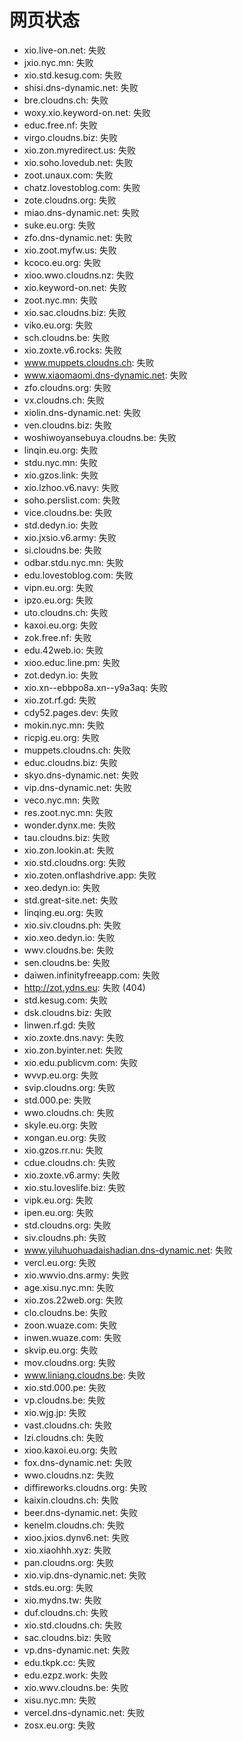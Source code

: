 # 网页状态
- xio.live-on.net: 失败
- jxio.nyc.mn: 失败
- xio.std.kesug.com: 失败
- shisi.dns-dynamic.net: 失败
- bre.cloudns.ch: 失败
- woxy.xio.keyword-on.net: 失败
- educ.free.nf: 失败
- virgo.cloudns.biz: 失败
- xio.zon.myredirect.us: 失败
- xio.soho.lovedub.net: 失败
- zoot.unaux.com: 失败
- chatz.lovestoblog.com: 失败
- zote.cloudns.org: 失败
- miao.dns-dynamic.net: 失败
- suke.eu.org: 失败
- zfo.dns-dynamic.net: 失败
- xio.zoot.myfw.us: 失败
- kcoco.eu.org: 失败
- xioo.wwo.cloudns.nz: 失败
- xio.keyword-on.net: 失败
- zoot.nyc.mn: 失败
- xio.sac.cloudns.biz: 失败
- viko.eu.org: 失败
- sch.cloudns.be: 失败
- xio.zoxte.v6.rocks: 失败
- www.muppets.cloudns.ch: 失败
- www.xiaomaomi.dns-dynamic.net: 失败
- zfo.cloudns.org: 失败
- vx.cloudns.ch: 失败
- xiolin.dns-dynamic.net: 失败
- ven.cloudns.biz: 失败
- woshiwoyansebuya.cloudns.be: 失败
- linqin.eu.org: 失败
- stdu.nyc.mn: 失败
- xio.gzos.link: 失败
- xio.lzhoo.v6.navy: 失败
- soho.perslist.com: 失败
- vice.cloudns.be: 失败
- std.dedyn.io: 失败
- xio.jxsio.v6.army: 失败
- si.cloudns.be: 失败
- odbar.stdu.nyc.mn: 失败
- edu.lovestoblog.com: 失败
- vipn.eu.org: 失败
- ipzo.eu.org: 失败
- uto.cloudns.ch: 失败
- kaxoi.eu.org: 失败
- zok.free.nf: 失败
- edu.42web.io: 失败
- xioo.educ.line.pm: 失败
- zot.dedyn.io: 失败
- xio.xn--ebbpo8a.xn--y9a3aq: 失败
- xio.zot.rf.gd: 失败
- cdy52.pages.dev: 失败
- mokin.nyc.mn: 失败
- ricpig.eu.org: 失败
- muppets.cloudns.ch: 失败
- educ.cloudns.biz: 失败
- skyo.dns-dynamic.net: 失败
- vip.dns-dynamic.net: 失败
- veco.nyc.mn: 失败
- res.zoot.nyc.mn: 失败
- wonder.dynx.me: 失败
- tau.cloudns.biz: 失败
- xio.zon.lookin.at: 失败
- xio.std.cloudns.org: 失败
- xio.zoten.onflashdrive.app: 失败
- xeo.dedyn.io: 失败
- std.great-site.net: 失败
- linqing.eu.org: 失败
- xio.siv.cloudns.ph: 失败
- xio.xeo.dedyn.io: 失败
- wwv.cloudns.be: 失败
- sen.cloudns.be: 失败
- daiwen.infinityfreeapp.com: 失败
- http://zot.ydns.eu: 失败 (404)
- std.kesug.com: 失败
- dsk.cloudns.biz: 失败
- linwen.rf.gd: 失败
- xio.zoxte.dns.navy: 失败
- xio.zon.byinter.net: 失败
- xio.edu.publicvm.com: 失败
- wvvp.eu.org: 失败
- svip.cloudns.org: 失败
- std.000.pe: 失败
- wwo.cloudns.ch: 失败
- skyle.eu.org: 失败
- xongan.eu.org: 失败
- xio.gzos.rr.nu: 失败
- cdue.cloudns.ch: 失败
- xio.zoxte.v6.army: 失败
- xio.stu.loveslife.biz: 失败
- vipk.eu.org: 失败
- ipen.eu.org: 失败
- std.cloudns.org: 失败
- siv.cloudns.ph: 失败
- www.yiluhuohuadaishadian.dns-dynamic.net: 失败
- vercl.eu.org: 失败
- xio.wwvio.dns.army: 失败
- age.xisu.nyc.mn: 失败
- xio.zos.22web.org: 失败
- clo.cloudns.be: 失败
- zoon.wuaze.com: 失败
- inwen.wuaze.com: 失败
- skvip.eu.org: 失败
- mov.cloudns.org: 失败
- www.liniang.cloudns.be: 失败
- xio.std.000.pe: 失败
- vp.cloudns.be: 失败
- xio.wjg.jp: 失败
- vast.cloudns.ch: 失败
- lzi.cloudns.ch: 失败
- xioo.kaxoi.eu.org: 失败
- fox.dns-dynamic.net: 失败
- wwo.cloudns.nz: 失败
- diffireworks.cloudns.org: 失败
- kaixin.cloudns.ch: 失败
- beer.dns-dynamic.net: 失败
- kenelm.cloudns.ch: 失败
- xioo.jxios.dynv6.net: 失败
- xio.xiaohhh.xyz: 失败
- pan.cloudns.org: 失败
- xio.vip.dns-dynamic.net: 失败
- stds.eu.org: 失败
- xio.mydns.tw: 失败
- duf.cloudns.ch: 失败
- xio.std.cloudns.ch: 失败
- sac.cloudns.biz: 失败
- vp.dns-dynamic.net: 失败
- edu.tkpk.cc: 失败
- edu.ezpz.work: 失败
- xio.wwv.cloudns.be: 失败
- xisu.nyc.mn: 失败
- vercel.dns-dynamic.net: 失败
- zosx.eu.org: 失败
